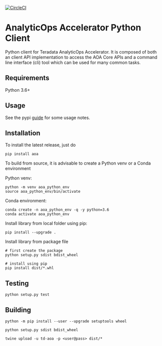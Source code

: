 [![CircleCI](https://circleci.com/gh/ThinkBigAnalytics/AoaPythonClient.svg?style=svg&circle-token=15915df83a6183fa3e0fd86ed21b1d9b91abfd29)](https://circleci.com/gh/ThinkBigAnalytics/AoaPythonClient)

# AnalyticOps Accelerator Python Client

Python client for Teradata AnalyticOps Accelerator. It is composed of both an client API implementation to access the AOA Core APIs and a command line interface (cli) tool which can be used for many common tasks. 


## Requirements

Python 3.6+


## Usage

See the pypi [guide](./docs/pypi.md) for some usage notes. 


## Installation

To install the latest release, just do

```
pip install aoa
```

To build from source, it is advisable to create a Python venv or a Conda environment 

Python venv:
```
python -m venv aoa_python_env
source aoa_python_env/bin/activate
```

Conda environment:
```
conda create -n aoa_python_env -q -y python=3.6
conda activate aoa_python_env
```

Install library from local folder using pip:

```
pip install --upgrade .
```

Install library from package file

```
# first create the package
python setup.py sdist bdist_wheel

# install using pip
pip install dist/*.whl
```

## Testing

```
python setup.py test
```

## Building 

```
python -m pip install --user --upgrade setuptools wheel

python setup.py sdist bdist_wheel

twine upload -u td-aoa -p <user@pass> dist/*

```